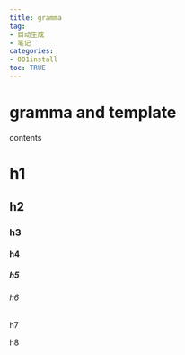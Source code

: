 ```yaml
---
title: gramma
tag: 
- 自动生成
- 笔记
categories:
- 001install
toc: TRUE
---
```

<h1 id="gramma-and-template">gramma and template</h1>
<div class="contents">
<p>contents</p>
</div>
<div class="section-numbering" data-depth="4">

</div>
<h1 id="h1">h1</h1>
<h2 id="h2">h2</h2>
<h3 id="h3">h3</h3>
<h4 id="h4">h4</h4>
<h5 id="h5">h5</h5>
<h6 id="h6">h6</h6>
<p class="heading" id="h7">h7</p>
<p class="heading" id="h8">h8</p>
